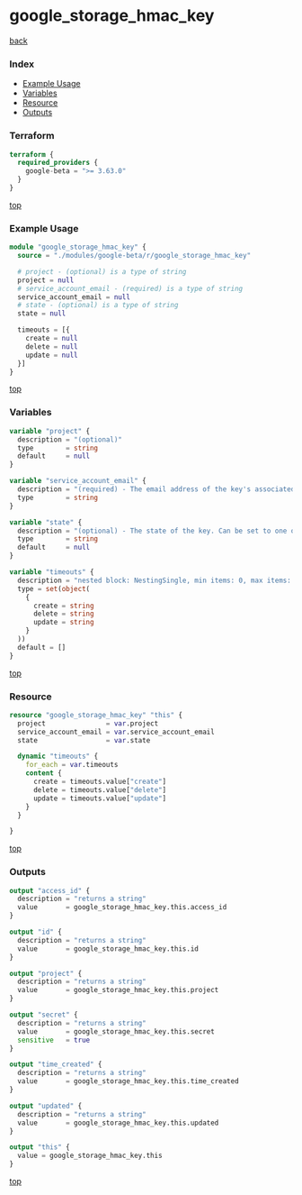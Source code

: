 # google_storage_hmac_key

[back](../google-beta.md)

### Index

- [Example Usage](#example-usage)
- [Variables](#variables)
- [Resource](#resource)
- [Outputs](#outputs)

### Terraform

```terraform
terraform {
  required_providers {
    google-beta = ">= 3.63.0"
  }
}
```

[top](#index)

### Example Usage

```terraform
module "google_storage_hmac_key" {
  source = "./modules/google-beta/r/google_storage_hmac_key"

  # project - (optional) is a type of string
  project = null
  # service_account_email - (required) is a type of string
  service_account_email = null
  # state - (optional) is a type of string
  state = null

  timeouts = [{
    create = null
    delete = null
    update = null
  }]
}
```

[top](#index)

### Variables

```terraform
variable "project" {
  description = "(optional)"
  type        = string
  default     = null
}

variable "service_account_email" {
  description = "(required) - The email address of the key's associated service account."
  type        = string
}

variable "state" {
  description = "(optional) - The state of the key. Can be set to one of ACTIVE, INACTIVE. Default value: \"ACTIVE\" Possible values: [\"ACTIVE\", \"INACTIVE\"]"
  type        = string
  default     = null
}

variable "timeouts" {
  description = "nested block: NestingSingle, min items: 0, max items: 0"
  type = set(object(
    {
      create = string
      delete = string
      update = string
    }
  ))
  default = []
}
```

[top](#index)

### Resource

```terraform
resource "google_storage_hmac_key" "this" {
  project               = var.project
  service_account_email = var.service_account_email
  state                 = var.state

  dynamic "timeouts" {
    for_each = var.timeouts
    content {
      create = timeouts.value["create"]
      delete = timeouts.value["delete"]
      update = timeouts.value["update"]
    }
  }

}
```

[top](#index)

### Outputs

```terraform
output "access_id" {
  description = "returns a string"
  value       = google_storage_hmac_key.this.access_id
}

output "id" {
  description = "returns a string"
  value       = google_storage_hmac_key.this.id
}

output "project" {
  description = "returns a string"
  value       = google_storage_hmac_key.this.project
}

output "secret" {
  description = "returns a string"
  value       = google_storage_hmac_key.this.secret
  sensitive   = true
}

output "time_created" {
  description = "returns a string"
  value       = google_storage_hmac_key.this.time_created
}

output "updated" {
  description = "returns a string"
  value       = google_storage_hmac_key.this.updated
}

output "this" {
  value = google_storage_hmac_key.this
}
```

[top](#index)
